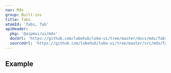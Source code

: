 ```yaml
---
nav: Mdx
group: Built-ins
title: Tabs
atomId: 'Tabs, Tab'
apiHeader:
  pkg: '@aipmui/ui/mdx'
  docUrl: 'https://github.com/lobehub/lobe-ui/tree/master/docs/mdx/Tabs/index.md'
  sourceUrl: 'https://github.com/lobehub/lobe-ui/tree/master/src/mdx/Tabs/index.tsx'
---
```


## Example

<code src="./demos/index.tsx" ></code>
